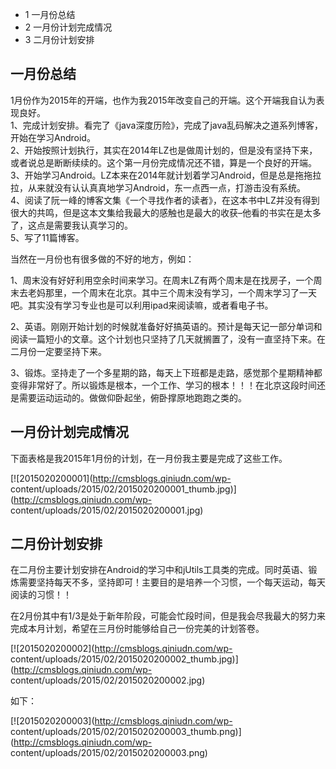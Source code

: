   * 1 一月份总结
  * 2 一月份计划完成情况
  * 3 二月份计划安排

## 一月份总结

1月份作为2015年的开端，也作为我2015年改变自己的开端。这个开端我自认为表现良好。  
1、完成计划安排。看完了《java深度历险》，完成了java乱码解决之道系列博客，开始在学习Android。  
2、开始按照计划执行，其实在2014年LZ也是做周计划的，但是没有坚持下来，或者说总是断断续续的。这个第一月份完成情况还不错，算是一个良好的开端。  
3、开始学习Android。LZ本来在2014年就计划着学习Android，但是总是拖拖拉拉，从来就没有认认真真地学习Android，东一点西一点，打游击没有系统。  
4、阅读了阮一峰的博客文集《一个寻找作者的读者》，在这本书中LZ并没有得到很大的共鸣，但是这本文集给我最大的感触也是最大的收获–他看的书实在是太多了，这点是需要我认真学习的。  
5、写了11篇博客。

当然在一月份也有很多做的不好的地方，例如：

1、周末没有好好利用空余时间来学习。在周末LZ有两个周末是在找房子，一个周末去老妈那里，一个周末在北京。其中三个周末没有学习，一个周末学习了一天吧。其实没有学习专业也是可以利用ipad来阅读嘛，或者看电子书。

2、英语。刚刚开始计划的时候就准备好好搞英语的。预计是每天记一部分单词和阅读一篇短小的文章。这个计划也只坚持了几天就搁置了，没有一直坚持下来。在二月份一定要坚持下来。

3、锻炼。坚持走了一个多星期的路，每天上下班都是走路，感觉那个星期精神都变得非常好了。所以锻炼是根本，一个工作、学习的根本！！！在北京这段时间还是需要运动运动的。做做仰卧起坐，俯卧撑原地跑跑之类的。

## 一月份计划完成情况

下面表格是我2015年1月份的计划，在一月份我主要是完成了这些工作。

[![2015020200001](http://cmsblogs.qiniudn.com/wp-
content/uploads/2015/02/2015020200001_thumb.jpg)](http://cmsblogs.qiniudn.com/wp-
content/uploads/2015/02/2015020200001.jpg)

## 二月份计划安排

在二月份主要计划安排在Android的学习中和jUtils工具类的完成。同时英语、锻炼需要坚持每天不多，坚持即可！主要目的是培养一个习惯，一个每天运动，每天阅读的习惯！！

在2月份其中有1/3是处于新年阶段，可能会忙段时间，但是我会尽我最大的努力来完成本月计划，希望在三月份时能够给自己一份完美的计划答卷。

[![2015020200002](http://cmsblogs.qiniudn.com/wp-
content/uploads/2015/02/2015020200002_thumb.jpg)](http://cmsblogs.qiniudn.com/wp-
content/uploads/2015/02/2015020200002.jpg)

如下：

[![2015020200003](http://cmsblogs.qiniudn.com/wp-
content/uploads/2015/02/2015020200003_thumb.png)](http://cmsblogs.qiniudn.com/wp-
content/uploads/2015/02/2015020200003.png)

